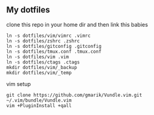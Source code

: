 My dotfiles
-----------


clone this repo in your home dir and then link this babies

```
ln -s dotfiles/vim/vimrc .vimrc
ln -s dotfiles/zshrc .zshrc
ln -s dotfiles/gitconfig .gitconfig
ln -s dotfiles/tmux.conf .tmux.conf
ln -s dotfiles/vim .vim
ln -s dotfiles/ctags .ctags
mkdir dotfiles/vim/_backup
mkdir dotfiles/vim/_temp
```

vim setup

```
git clone https://github.com/gmarik/Vundle.vim.git ~/.vim/bundle/Vundle.vim
vim +PluginInstall +qall
```


